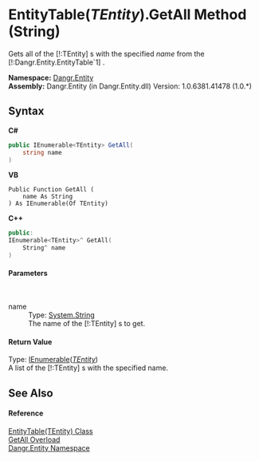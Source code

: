 # EntityTable(*TEntity*).GetAll Method (String)
 

Gets all of the [!:TEntity] s with the specified *name* from the [!:Dangr.Entity.EntityTable`1] .

**Namespace:**&nbsp;<a href="N_Dangr_Entity">Dangr.Entity</a><br />**Assembly:**&nbsp;Dangr.Entity (in Dangr.Entity.dll) Version: 1.0.6381.41478 (1.0.*)

## Syntax

**C#**<br />
``` C#
public IEnumerable<TEntity> GetAll(
	string name
)
```

**VB**<br />
``` VB
Public Function GetAll ( 
	name As String
) As IEnumerable(Of TEntity)
```

**C++**<br />
``` C++
public:
IEnumerable<TEntity>^ GetAll(
	String^ name
)
```


#### Parameters
&nbsp;<dl><dt>name</dt><dd>Type: <a href="http://msdn2.microsoft.com/en-us/library/s1wwdcbf" target="_blank">System.String</a><br />The name of the [!:TEntity] s to get.</dd></dl>

#### Return Value
Type: <a href="http://msdn2.microsoft.com/en-us/library/9eekhta0" target="_blank">IEnumerable</a>(<a href="T_Dangr_Entity_EntityTable_1">*TEntity*</a>)<br />A list of the [!:TEntity] s with the specified name.

## See Also


#### Reference
<a href="T_Dangr_Entity_EntityTable_1">EntityTable(TEntity) Class</a><br /><a href="Overload_Dangr_Entity_EntityTable_1_GetAll">GetAll Overload</a><br /><a href="N_Dangr_Entity">Dangr.Entity Namespace</a><br />